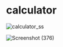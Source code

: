 # calculator
![calculator_ss](https://user-images.githubusercontent.com/65223164/178573788-b7491f77-3319-41fe-8b2f-1afa582c7e24.jpeg)


![Screenshot (376)](https://user-images.githubusercontent.com/65223164/178574120-62171e9c-cdfa-4c44-9dcf-5d49dc288beb.png)
